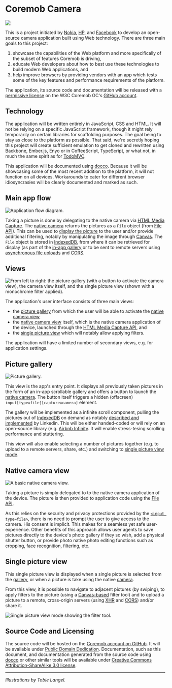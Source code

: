 Coremob Camera
==============

![](https://raw.github.com/coremob/camera/master/img/2012-10-09_15.39.25-compressed.jpg)

This is a project initiated by [Nokia](http://www.nokia.com/), [HP](http://www.hp.com/), and [Facebook](http://www.facebook.com/) to develop an open-source camera application built using Web technology. There are three main goals to this project:

1.  showcase the capabilities of the Web platform and more specifically of the subset of features Coremob is driving,
2.  educate Web developers about how to best use these technologies to build modern Web applications, and 
3.  help improve browsers by providing vendors with an app which tests some of the key features and performance requirements of the platform.

The application, its source code and documentation will be released with a [permissive license](#source-code-and-licensing) on the W3C Coremob GC's [GitHub account](http://github.com/coremob/).

Technology
----------

The application will be written entirely in JavaScript, CSS and HTML. It will not be relying on a specific JavaScript framework, though it might rely temporarily on certain libraries for scaffolding purposes. The goal being to stay as close to the platform as possible. That said, we're secretly hoping this project will create sufficient emulation to get cloned and rewritten using Backbone, Ember.js, Enyo or in CoffeeScript, TypeScript, or what not, in much the same spirit as for [TodoMVC](http://addyosmani.github.com/todomvc/).

This application will be documented using [docco](http://jashkenas.github.com/docco/). Because it will be showcasing some of the most recent addition to the platform, it will not function on all devices. Workarounds to cater for different browser idiosyncrasies will be clearly documented and marked as such.

Main app flow
-------------

![Application flow diagram.](https://raw.github.com/coremob/camera/master/img/2012-10-09_16.12.54-compressed.jpg)

Taking a picture is done by delegating to the native camera via [HTML Media Capture][HTMLMEDIACAPTURE]. The [native camera](#native-camera-view) returns the pictures as a `File` object (from [File API][FILE-API]). This can be used to [display the picture](#single-picture-view) to the user and/or provide additional filtering, notably by manipulating the image through [Canvas][CANVAS-2D]. The `File` object is stored in [IndexedDB][INDEXEDDB], from where it can be retrieved for display (as part of the [in-app gallery](#picture-gallery) or to be sent to remote servers using [asynchronous file uploads][XMLHTTPREQUEST] and [CORS][CORS].

Views
-----

![From left to right: the picture gallery (with a button to activate the camera view), the camera view itself, and the single picture view (shown with a monochrome filter applied).](https://raw.github.com/coremob/camera/master/img/2012-10-09_16.13.12-compressed.jpg)

The application's user interface consists of three main views:

* the [picture gallery](#picture-gallery) from which the user will be able to activate the [native camera view](#native-camera-view),
* the [native camera view](#native-camera-view) itself, which is the native camera application of the device, launched through the [HTML Media Capture API][HTMLMEDIACAPTURE], and
* the [single picture view](#single-picture-view) which will notably allow applying filters.

The application will have a limited number of secondary views, e.g. for application settings.

Picture gallery
---------------

![Picture gallery.](https://raw.github.com/coremob/camera/master/img/2012-10-09_16.13.09-compressed.jpg)

This view is the app's entry point. It displays all previously taken pictures in the form of an in-app scrollable gallery and offers a button to launch the [native camera](#native-camera-view). The button itself triggers a hidden (offscreen) `input[type=file][capture=camera]` element.

The gallery will be implemented as a infinite scroll component, pulling the pictures out of [IndexedDB][INDEXEDDB] on demand as notably [described and implemented](http://engineering.linkedin.com/linkedin-ipad-5-techniques-smooth-infinite-scrolling-html5) by Linkedin. This will be either handed-coded or will rely on an open-source library (e.g. [Airbnb Infinity](https://github.com/airbnb/infinity). It will enable stress-tesing scrolling performance and stuttering.

This view will also enable selecting a number of pictures together (e.g. to upload to a remote servers, share, etc.) and switching to [single picture view mode](#single-picture-view).

Native camera view
------------------

![A basic native camera view.](https://raw.github.com/coremob/camera/master/img/2012-10-09_16.13.04-compressed.jpg)

Taking a picture is simply delegated to to the native camera application of the device. The picture is then provided to application code using the [File API][FILE-API].

As this relies on the security and privacy protections provided by the [`<input type=file>`](http://www.w3.org/TR/html5/states-of-the-type-attribute.html#file-upload-state-type-file), there is no need to prompt the user to give access to the camera. His consent is implicit. This makes for a seamless yet safe user-experience. Other benefits of this approach allows user agents to save pictures directly to the device's photo gallery if they so wish, add a physical shutter button, or provide photo native photo editing functions such as cropping, face recognition, filtering, etc.

Single picture view
-------------------

This single picture view is displayed when a single picture is selected from the [gallery](#picture-gallery), or when a picture is take using the native [camera](#native-camera-view).

From this view, it is possible to navigate to adjacent pictures (by swiping), to apply filters to the picture (using a [Canvas-based][CANVAS-2D] filter tool) and to upload a picture to a remote, cross-origin servers (using [XHR][XMLHTTPREQUEST] and [CORS][CORS]) and/or share it.

![Single picture view mode showing the filter tool.](https://raw.github.com/coremob/camera/master/img/2012-10-09_16.13.01-compressed.jpg)

Source Code and Licensing
-------------------------

The source code will be hosted on the [Coremob account on GitHub](http://github.com/coremob/). It will be available under [Public Domain Dedication](http://creativecommons.org/publicdomain/zero/1.0/). Documentation, such as this document, and documentation generated from the source code using [docco](http://jashkenas.github.com/docco/) or other similar tools will be available under [Creative Commons Attribution-ShareAlike 3.0 license](http://creativecommons.org/licenses/by-sa/3.0/).

***

_Illustrations by Tobie Langel._

[INDEXEDDB]: http://www.w3.org/TR/IndexedDB/
[ANIMATION-TIMING]: http://www.w3.org/TR/animation-timing/
[CANVAS-2D]: http://www.w3.org/TR/2dcontext/
[CORS]: http://www.w3.org/TR/cors/
[CSS-ADAPTATION]: http://www.w3.org/TR/css-device-adapt/
[CSS21]: http://www.w3.org/TR/CSS21/
[CSS3-ANIMATIONS]: http://www.w3.org/TR/css3-animations/
[CSS3-TRANSITIONS]: http://www.w3.org/TR/css3-transitions/
[CSSOM-VIEW]: http://www.w3.org/TR/cssom-view/
[DEVICE-ORIENTATION]: http://www.w3.org/TR/orientation-event/
[FILE-API]: http://www.w3.org/TR/FileAPI/
[FLEXBOX]: http://www.w3.org/TR/css3-flexbox/
[GEOLOCATION-API]: http://www.w3.org/TR/geolocation/
[HTML5]: http://www.w3.org/TR/html5
[HTMLMEDIACAPTURE]: http://www.w3.org/TR/html-media-capture/
[INDEXEDDB]: http://www.w3.org/TR/IndexedDB/
[QUOTA-API]: http://www.w3.org/TR/quota-api/
[SELECTORS-API2]: http://www.w3.org/TR/selectors-api2/
[SVG11]: http://www.w3.org/TR/SVG11/
[TOUCH-EVENTS]: http://www.w3.org/TR/touch-events
[WEBWORKERS]: http://www.w3.org/TR/workers/
[WOFF]: http://www.w3.org/TR/WOFF/
[XMLHTTPREQUEST]: http://www.w3.org/TR/XMLHttpRequest/
